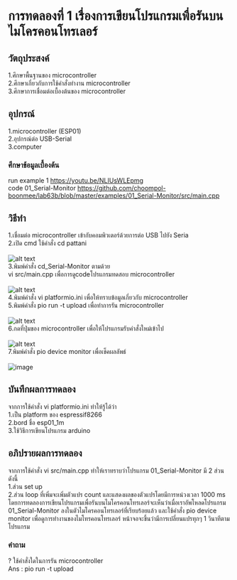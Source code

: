 # การทดลองที่ 1 เรื่องการเขียนโปรแกรมเพื่อรันบนไมโครคอนโทรเลอร์
## วัตถุประสงค์
1.ศึกษาพื้นฐานของ microcontroller <br />
2.ศึกษาเกี่ยวกับการใช้คำสั่งทำงาน microcontroller <br />
3.ศึกษาการเชื่อมต่อเบื้องต้นของ microcontroller
## อุปกรณ์
1.microcontroller (ESP01) <br />
2.อุปกรณ์ต่อ USB-Serial <br />
3.computer
### ศึกษาข้อมูลเบื้องต้น
run example 1 https://youtu.be/NLIUsWLEpmg <br />
code 01_Serial-Monitor https://github.com/choompol-boonmee/lab63b/blob/master/examples/01_Serial-Monitor/src/main.cpp
## วิธีทำ
1.เชื่อมต่อ microcontroller เข้ากับคอมพิวเตอร์ด้วยการต่อ USB ไปยัง Seria <br />
2.เปิด cmd ใช้คำสั่ง cd pattani <br />
<br />
![alt text](https://media.discordapp.net/attachments/663373978848591875/824215655830126602/112263053-3b73cc00-8ca1-11eb-9208-d6c6f034ab40.png) <br />
3.พิมพ์คำสั่ง cd_Serial-Monitor ตามด้วย <br />
vi src/main.cpp   เพื่อการดูcodeโปรแกรมทดสอบ microcontroller <br />
<br />
![alt text](https://media.discordapp.net/attachments/663373978848591875/824218014760173578/unknown.png) <br />
4.พิมพ์คำสั่ง vi platformio.ini เพื่อให้ทราบข้อมูลเกี่ยวกับ microcontroller <br />
5.พิมพ์คำสั่ง pio run -t upload เพื่อทำการรัน microcontroller <br />
<br />
![alt text](https://media.discordapp.net/attachments/663373978848591875/824221674480074752/unknown.png?width=729&height=430) <br />
6.กดที่ปุ่มของ microcontroller เพื่อให้โปรแกรมรับคำสั่งใหม่เข้าไป <br /> 
<br />
![alt text](https://media.discordapp.net/attachments/663373978848591875/824218369196032010/112263157-6a8a3d80-8ca1-11eb-95f8-a52ef839065b.png?width=329&height=430) <br />
7.พิมพ์คำสั่ง pio device monitor เพื่อเช็คผลลัพธ์ <br />
<br />
![image](https://user-images.githubusercontent.com/80882373/112289782-30309880-8cc1-11eb-9df2-e2e8afb0e747.png) <br />
## บันทึกผลการทดลอง
จากการใช้คำสั่ง vi platformio.ini ทำให้รู้ได้ว่า <br>
1.เป็น platform ของ espressif8266 <br>
2.bord ชื่อ esp01_1m <br>
3.ใช้วิธีการเขียนโปรแกรม arduino
## อภิปรายผลการทดลอง
จากการใช้คำสั่ง vi src/main.cpp ทำให้เราทราบว่าโปรแกรม 01_Serial-Monitor มี 2 ส่วนดังนี้ <br />
1.ส่วน set up <br>
2.ส่วน loop ที่เพิ่มจะเพิ่มตัวแปร count และแสดงผลของตัวแปรโดยมีการหน่วงเวลา 1000 ms โดยการทดลองการเขียนโปรแกรมเพื่อรันบนไมโครคอนโทรเลอร์จะเห็นว่าเมื่อเราอัพโหลดโปรแกรม 01_Serial-Monitor ลงในตัวไมโครคอนโทรเลอร์ที่เรียบร้อยแล้ว และใช้คำสั่ง pio device monitor เพื่อดูการทำงานของไมโทรคอนโทรเลอร์ หน้าจอจะขึ้นว่ามีการเปลี่ยนแปรทุกๆ 1 วินาทีตามโปรแกรม
### คำถาม
? ใช้คำสั่งใดในการรัน microcontroller <br />
Ans : pio run -t upload
